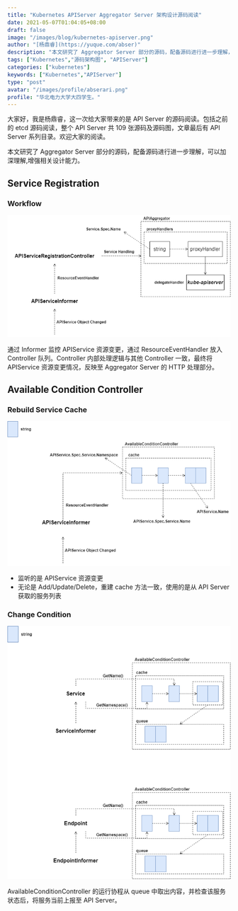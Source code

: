 ```yaml
---
title: "Kubernetes APIServer Aggregator Server 架构设计源码阅读"
date: 2021-05-07T01:04:05+08:00
draft: false
image: "/images/blog/kubernetes-apiserver.png"
author: "[杨鼎睿](https://yuque.com/abser)"
description: "本文研究了 Aggregator Server 部分的源码，配备源码进行进一步理解，可以加深理解,增强相关设计能力。"
tags: ["Kubernetes","源码架构图", "APIServer"]
categories: ["kubernetes"]
keywords: ["Kubernetes","APIServer"]
type: "post"
avatar: "/images/profile/abserari.png"
profile: "华北电力大学大四学生。"
---
```


大家好，我是杨鼎睿，这一次给大家带来的是 API Server 的源码阅读。包括之前的 etcd 源码阅读，整个 API Server 共 109 张源码及源码图，文章最后有 API Server 系列目录。欢迎大家的阅读。

本文研究了 Aggregator Server 部分的源码，配备源码进行进一步理解，可以加深理解,增强相关设计能力。
<a name="SUU8n"></a>
## Service Registration
<a name="JoPpL"></a>
### Workflow
![aggregator-server-workflow.svg](92.png)

通过 Informer 监控 APIService 资源变更，通过 ResourceEventHandler 放入 Controller 队列。Controller 内部处理逻辑与其他 Controller 一致，最终将 APIService 资源变更情况，反映至 Aggregator Server 的 HTTP 处理部分。

<a name="hzb3v"></a>
## Available Condition Controller
<a name="Uo86v"></a>
### Rebuild Service Cache
![aggregator-server-available-service-cache.svg](93.png)

- 监听的是 APIService 资源变更
- 无论是 Add/Update/Delete，重建 cache 方法一致，使用的是从 API Server 获取的服务列表

<a name="lcYd3"></a>
### Change Condition
![aggregator-server-service-condition.svg](94.png)

AvailableConditionController 的运行协程从 queue 中取出内容，并检查该服务状态后，将服务当前上报至 API Server。
